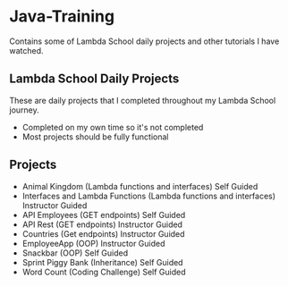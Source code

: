 # Java-Training

Contains some of Lambda School daily projects and other tutorials I have watched.

## Lambda School Daily Projects

These are daily projects that I completed throughout my Lambda School journey.

- Completed on my own time so it's not completed
- Most projects should be fully functional

## Projects

- Animal Kingdom (Lambda functions and interfaces) Self Guided
- Interfaces and Lambda Functions (Lambda functions and interfaces) Instructor Guided
- API Employees (GET endpoints) Self Guided
- API Rest (GET endpoints) Instructor Guided
- Countries (Get endpoints) Instructor Guided
- EmployeeApp (OOP) Instructor Guided
- Snackbar (OOP) Self Guided
- Sprint Piggy Bank (Inheritance) Self Guided
- Word Count (Coding Challenge) Self Guided
